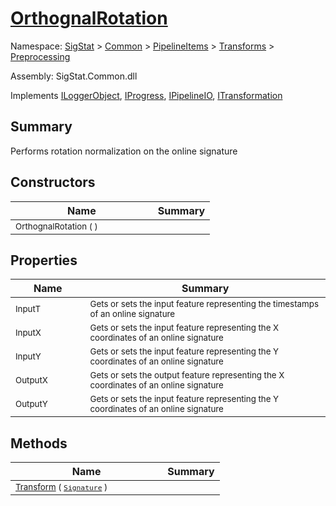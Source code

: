 # [OrthognalRotation](./OrthognalRotation.md)

Namespace: [SigStat]() > [Common](./../../../README.md) > [PipelineItems]() > [Transforms]() > [Preprocessing](./README.md)

Assembly: SigStat.Common.dll

Implements [ILoggerObject](./../../../ILoggerObject.md), [IProgress](./../../../Helpers/IProgress.md), [IPipelineIO](./../../../Pipeline/IPipelineIO.md), [ITransformation](./../../../ITransformation.md)

## Summary
Performs rotation normalization on the online signature

## Constructors

| Name | Summary | 
| --- | --- | 
| <sub>OrthognalRotation (  )</sub><img width=80>| <sub></sub>| <br>


## Properties

| Name | Summary | 
| --- | --- | 
| <sub>InputT</sub><img width=80>| <sub>Gets or sets the input feature representing the timestamps of an online signature</sub>| <br>
| <sub>InputX</sub><img width=80>| <sub>Gets or sets the input feature representing the X coordinates of an online signature</sub>| <br>
| <sub>InputY</sub><img width=80>| <sub>Gets or sets the input feature representing the Y coordinates of an online signature</sub>| <br>
| <sub>OutputX</sub><img width=80>| <sub>Gets or sets the output feature representing the X coordinates of an online signature</sub>| <br>
| <sub>OutputY</sub><img width=80>| <sub>Gets or sets the input feature representing the Y coordinates of an online signature</sub>| <br>


## Methods

| Name | Summary | 
| --- | --- | 
| <sub>[Transform](./Methods/OrthognalRotation-100663807.md) ( [`Signature`](./../../../Signature.md) )</sub><img width=80>| <sub></sub>| <br>


